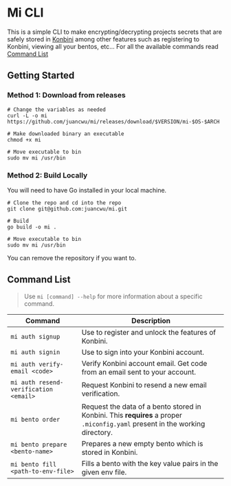 # Mi CLI

This is a simple CLI to make encrypting/decrypting projects secrets that are safely stored in [Konbini](https://github.com/juancwu/mi)
among other features such as registering to Konbini, viewing all your bentos, etc... For all the available commands read [Command List](#command-list)

## Getting Started

### Method 1: Download from releases

```shell
# Change the variables as needed
curl -L -o mi https://github.com/juancwu/mi/releases/download/$VERSION/mi-$OS-$ARCH

# Make downloaded binary an executable
chmod +x mi

# Move executable to bin
sudo mv mi /usr/bin
```

### Method 2: Build Locally

You will need to have Go installed in your local machine.

```shell
# Clone the repo and cd into the repo
git clone git@github.com:juancwu/mi.git

# Build
go build -o mi .

# Move executable to bin
sudo mv mi /usr/bin
```

You can remove the repository if you want to.

## Command List

> Use `mi [command] --help` for more information about a specific command.

| Command                               | Description                                                                                                                  |
| ------------------------------------- | ---------------------------------------------------------------------------------------------------------------------------- |
| `mi auth signup`                      | Use to register and unlock the features of Konbini.                                                                          |
| `mi auth signin`                      | Use to sign into your Konbini account.                                                                                       |
| `mi auth verify-email <code>`         | Verify Konbini account email. Get code from an email sent to your account.                                                   |
| `mi auth resend-verification <email>` | Request Konbini to resend a new email verification.                                                                          |
| `mi bento order`                      | Request the data of a bento stored in Konbini. This **requires** a proper `.miconfig.yaml` present in the working directory. |
| `mi bento prepare <bento-name>`       | Prepares a new empty bento which is stored in Konbini.                                                                       |
| `mi bento fill <path-to-env-file>`    | Fills a bento with the key value pairs in the given env file.                                                                |
